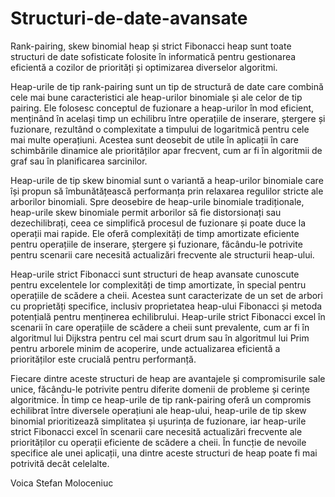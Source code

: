 # Structuri-de-date-avansate

Rank-pairing, skew binomial heap și strict Fibonacci heap sunt toate structuri de date sofisticate folosite în informatică pentru gestionarea eficientă a cozilor de priorități și optimizarea diverselor algoritmi.

Heap-urile de tip rank-pairing sunt un tip de structură de date care combină cele mai bune caracteristici ale heap-urilor binomiale și ale celor de tip pairing. Ele folosesc conceptul de fuzionare a heap-urilor în mod eficient, menținând în același timp un echilibru între operațiile de inserare, ștergere și fuzionare, rezultând o complexitate a timpului de logaritmică pentru cele mai multe operațiuni. Acestea sunt deosebit de utile în aplicații în care schimbările dinamice ale priorităților apar frecvent, cum ar fi în algoritmii de graf sau în planificarea sarcinilor.

Heap-urile de tip skew binomial sunt o variantă a heap-urilor binomiale care își propun să îmbunătățească performanța prin relaxarea regulilor stricte ale arborilor binomiali. Spre deosebire de heap-urile binomiale tradiționale, heap-urile skew binomiale permit arborilor să fie distorsionați sau dezechilibrați, ceea ce simplifică procesul de fuzionare și poate duce la operații mai rapide. Ele oferă complexități de timp amortizate eficiente pentru operațiile de inserare, ștergere și fuzionare, făcându-le potrivite pentru scenarii care necesită actualizări frecvente ale structurii heap-ului.

Heap-urile strict Fibonacci sunt structuri de heap avansate cunoscute pentru excelentele lor complexități de timp amortizate, în special pentru operațiile de scădere a cheii. Acestea sunt caracterizate de un set de arbori cu proprietăți specifice, inclusiv proprietatea heap-ului Fibonacci și metoda potențială pentru menținerea echilibrului. Heap-urile strict Fibonacci excel în scenarii în care operațiile de scădere a cheii sunt prevalente, cum ar fi în algoritmul lui Dijkstra pentru cel mai scurt drum sau în algoritmul lui Prim pentru arborele minim de acoperire, unde actualizarea eficientă a priorităților este crucială pentru performanță.

Fiecare dintre aceste structuri de heap are avantajele și compromisurile sale unice, făcându-le potrivite pentru diferite domenii de probleme și cerințe algoritmice. În timp ce heap-urile de tip rank-pairing oferă un compromis echilibrat între diversele operațiuni ale heap-ului, heap-urile de tip skew binomial prioritizează simplitatea și ușurința de fuzionare, iar heap-urile strict Fibonacci excel în scenarii care necesită actualizări frecvente ale priorităților cu operații eficiente de scădere a cheii. În funcție de nevoile specifice ale unei aplicații, una dintre aceste structuri de heap poate fi mai potrivită decât celelalte.

Voica Stefan
Moloceniuc 
